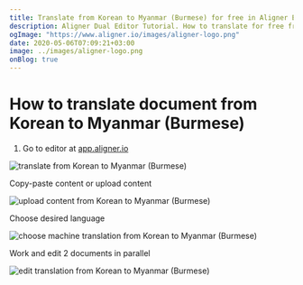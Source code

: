 ```yaml
---
title: Translate from Korean to Myanmar (Burmese) for free in Aligner Editor
description: Aligner Dual Editor Tutorial. How to translate for free from Korean to Myanmar (Burmese). Aligner is multilingual document management platform. 
ogImage: "https://www.aligner.io/images/aligner-logo.png"
date: 2020-05-06T07:09:21+03:00
image: ../images/aligner-logo.png
onBlog: true
---
```


# How to translate document from Korean to Myanmar (Burmese)

1. Go to editor at [app.aligner.io](https://app.aligner.io "Aligner App web page")

![translate from Korean to Myanmar (Burmese)](../aligner-blank-editor.png "translate from Korean to Myanmar (Burmese)")

Copy-paste content or upload content

![upload content from Korean to Myanmar (Burmese)](../aligner-uploaded-document.png "upload content from Korean to Myanmar (Burmese)")

Choose desired language

![choose machine translation from Korean to Myanmar (Burmese)](../aligner-language-dropdown.png "choose machine translation from Korean to Myanmar (Burmese)")

Work and edit 2 documents in parallel

![edit translation from Korean to Myanmar (Burmese)](../aligner-double-sitded-editor.png "edit translation from Korean to Myanmar (Burmese)")

